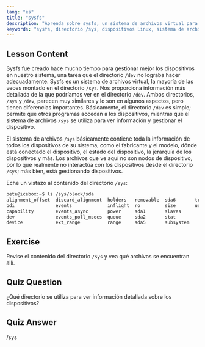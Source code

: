```yaml
---
lang: "es"
title: "sysfs"
description: "Aprenda sobre sysfs, un sistema de archivos virtual para información detallada y gestión de dispositivos Linux. Entienda /sys vs /dev. ¡Comience su viaje en Linux!"
keywords: "sysfs, directorio /sys, dispositivos Linux, sistema de archivos virtual, tutorial de Linux, guía para principiantes"
---
```


## Lesson Content

Sysfs fue creado hace mucho tiempo para gestionar mejor los dispositivos en nuestro sistema, una tarea que el directorio `/dev` no lograba hacer adecuadamente. Sysfs es un sistema de archivos virtual, la mayoría de las veces montado en el directorio `/sys`. Nos proporciona información más detallada de la que podríamos ver en el directorio `/dev`. Ambos directorios, `/sys` y `/dev`, parecen muy similares y lo son en algunos aspectos, pero tienen diferencias importantes. Básicamente, el directorio `/dev` es simple; permite que otros programas accedan a los dispositivos, mientras que el sistema de archivos `/sys` se utiliza para ver información y gestionar el dispositivo.

El sistema de archivos `/sys` básicamente contiene toda la información de todos los dispositivos de su sistema, como el fabricante y el modelo, dónde está conectado el dispositivo, el estado del dispositivo, la jerarquía de los dispositivos y más. Los archivos que ve aquí no son nodos de dispositivo, por lo que realmente no interactúa con los dispositivos desde el directorio `/sys`; más bien, está gestionando dispositivos.

Eche un vistazo al contenido del directorio `/sys`:

```bash
pete@icebox:~$ ls /sys/block/sda
alignment_offset  discard_alignment  holders   removable  sda6       trace
bdi               events             inflight  ro         size       uevent
capability        events_async       power     sda1       slaves
dev               events_poll_msecs  queue     sda2       stat
device            ext_range          range     sda5       subsystem
```

## Exercise

Revise el contenido del directorio `/sys` y vea qué archivos se encuentran allí.

## Quiz Question

¿Qué directorio se utiliza para ver información detallada sobre los dispositivos?

## Quiz Answer

/sys
